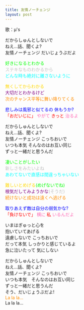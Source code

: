 ```yaml
---
title: 友情ノーチェンジ
layout: post
---
```

歌：μ's

<p>だからしゅんとしないで<br />
ねえ…話、聞くよ?<br />
友情ノーチェンジ だいじょうぶだよ</p>

<p><font color="lime">好きになるとわかる</font><br />
<font color="silver">ステキなものわかるから</font><br />
<font color="cyan">どんな時も絶対に離さないように</font></p>

<p><font color="gold">無くしてからわかる</font><br />
<font color="purple">大切だとわかるけど</font><br />
<font color="darkorange">次のチャンス平等に舞い降りてくる</font></p>

<p><font color="blue">悲しみは風邪と似てるの 休もうか?</font><br />
<font color="red">「おだいじに」</font> <font color="hotpink">やがて</font> <font color="red">きっと</font> <font color="hotpink">治るよ</font></p>

<p>だからしゅんとしないで<br />
ねえ…話、聞くよ?<br />
友情ノーチェンジ こっちおいで<br />
いつも本気 そんなのはお互い同じ<br />
ずっと一緒だと思うんだ</p>

<p><font color="lime">凄いことがしたい</font><br />
<font color="silver">新しさをみたいよね</font><br />
<font color="cyan">あわてないで直感は間違っちゃいない</font></p>

<p><font color="gold">難しいとめげる</font><font color="lime">(めげないでね)</font><br />
<font color="purple">根気だしてみようかな</font><font color="silver">(そうだ)</font><br />
<font color="darkorange">続けないと成功は遠くへ逃げる</font></p>

<p><font color="blue">取りあえず敵は自分の弱気かな?</font><br />
<font color="red">「負けないで」</font> <font color="hotpink">横に</font> <font color="red">私</font> <font color="hotpink">いるんだよ</font></p>

<p>いまはぎゅっと心を<br />
抱いていてあげる<br />
遠慮しないで こっちおいで<br />
だって本気 しっかりと感じているよ<br />
急に泣いたって 気にしない</p>

<p>だからしゅんとしないで<br />
ねえ…話、聞くよ?<br />
友情ノーチェンジ こっちおいで<br />
いつも本気　そんなのはお互い同じ<br />
ずっと一緒だと思うんだ<br />
そう、だいじょうぶだよ!<br />
<font color="darkorange">La la la...</font><br />
La la la...</p>